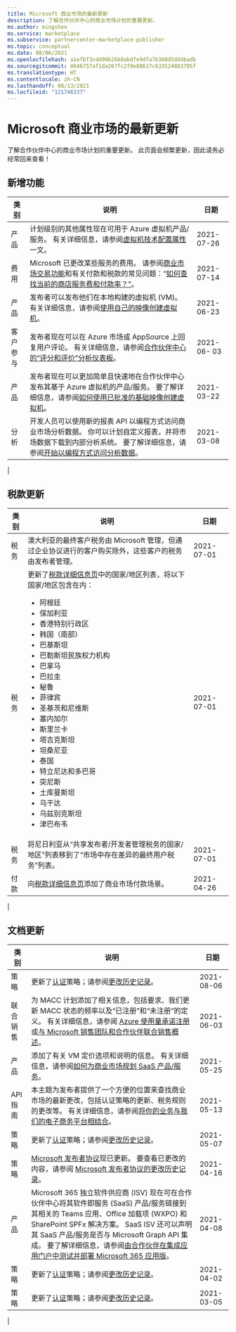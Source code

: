 ```yaml
---
title: Microsoft 商业市场的最新更新
description: 了解合作伙伴中心的商业市场计划的重要更新。
ms.author: mingshen
ms.service: marketplace
ms.subservice: partnercenter-marketplace-publisher
ms.topic: conceptual
ms.date: 08/06/2021
ms.openlocfilehash: a1efbf3cdd90b26b8abdfe9dfa7b380d5dd4badb
ms.sourcegitcommit: 0046757af1da267fc2f0e88617c633524883795f
ms.translationtype: HT
ms.contentlocale: zh-CN
ms.lasthandoff: 08/13/2021
ms.locfileid: "121746337"
---
```

# <a name="whats-new-in-the-microsoft-commercial-marketplace"></a>Microsoft 商业市场的最新更新

了解合作伙伴中心的商业市场计划的重要更新。 此页面会频繁更新，因此请务必经常回来查看！

## <a name="new-features"></a>新增功能

| 类别 | 说明 | 日期 |
| ------------ | ------------- | ------------- |
| 产品 | 计划级别的其他属性现在可用于 Azure 虚拟机产品/服务。 有关详细信息，请参阅[虚拟机技术配置属性](azure-vm-create-plans.md#properties)一文。 | 2021-07-26 |
| 费用 | Microsoft 已更改某些服务的费用。 请参阅[商业市场交易功能](marketplace-commercial-transaction-capabilities-and-considerations.md#examples-of-pricing-and-store-fees)和有关付款和税款的常见问题：“[如何查找当前的商店服务费和付款率？”](/partner-center/payout-faq)。 | 2021-07-14 |
| 产品 | 发布者可以发布他们在本地构建的虚拟机 (VM)。 有关详细信息，请参阅[使用自己的映像创建虚拟机](./azure-vm-create-using-own-image.md)。 | 2021-06-23 |
| 客户参与 | 发布者现在可以在 Azure 市场或 AppSource 上回复用户评论。 有关详细信息，请参阅[合作伙伴中心的“评分和评价”分析仪表板](./ratings-reviews.md)。 | 2021-06- 03 |
| 产品 | 发布者现在可以更加简单且快速地在合作伙伴中心发布其基于 Azure 虚拟机的产品/服务。 要了解详细信息，请参阅[如何使用已批准的基础映像创建虚拟机](azure-vm-create-using-approved-base.md)。 | 2021-03-22 |
| 分析 | 开发人员可以使用新的报表 API 以编程方式访问商业市场分析数据。 你可以计划自定义报表，并将市场数据下载到内部分析系统。 要了解详细信息，请参阅[开始以编程方式访问分析数据](analytics-get-started.md)。 | 2021-03-08 |
|

## <a name="tax-updates"></a>税款更新

| 类别 | 说明 | 日期 |
| ------------ | ------------- | ------------- |
| 税务 | 澳大利亚的最终客户税务由 Microsoft 管理，但通过企业协议进行的客户购买除外，这些客户的税务由发布者管理。 | 2021-07-01 |
| 税务 | 更新了[税款详细信息页](/partner-center/tax-details-marketplace)中的国家/地区列表，将以下国家/地区包含在内： <ul><li>阿根廷</li><li>保加利亚</li><li>香港特别行政区</li><li>韩国（南部）</li><li>巴基斯坦</li><li>巴勒斯坦民族权力机构</li><li>巴拿马</li><li>巴拉圭</li><li>秘鲁</li><li>菲律宾</li><li>圣基茨和尼维斯</li><li>塞内加尔</li><li>斯里兰卡</li><li>塔吉克斯坦</li><li>坦桑尼亚</li><li>泰国</li><li>特立尼达和多巴哥</li><li>突尼斯</li><li>土库曼斯坦</li><li>乌干达</li><li>乌兹别克斯坦</li><li>津巴布韦</li></ul> | 2021-07-01 |
| 税务 | 将尼日利亚从“共享发布者/开发者管理税务的国家/地区”列表移到了“市场中存在差异的最终用户税务”列表。  | 2021-07-01 |
| 付款 | 向[税款详细信息页](/partner-center/tax-details-marketplace)添加了商业市场付款场景。 | 2021-04-26 |
|

## <a name="documentation-updates"></a>文档更新

| 类别 | 说明 | 日期 |
| ------------ | ------------- | ------------- |
| 策略 | 更新了[认证](/legal/marketplace/certification-policies?context=/azure/marketplace/context/context)策略；请参阅[更改历史记录](/legal/marketplace/offer-policies-change-history)。 | 2021-08-06 |
| 联合销售 | 为 MACC 计划添加了相关信息，包括要求、我们更新 MACC 状态的频率以及“已注册”和“未注册”的定义。 有关详细信息，请参阅 [Azure 使用量承诺注册](./azure-consumption-commitment-enrollment.md)或[与 Microsoft 销售团队和合作伙伴联合销售概述](./co-sell-overview.md)。 | 2021-06-03 |
| 产品 | 添加了有关 VM 定价选项和说明的信息。 有关详细信息，请参阅[如何为商业市场规划 SaaS 产品/服务](./plan-saas-offer.md)。 | 2021-05-25|
| API 指南 | 本主题为发布者提供了一个方便的位置来查找商业市场的最新更改，包括认证策略的更新、税务规则的更改等。 有关详细信息，请参阅[将你的业务与我们的电子商务平台相结合](./marketplace-apis-guide.md)。 | 2021-05-13 |
| 策略 | 更新了[认证](/legal/marketplace/certification-policies?context=/azure/marketplace/context/context)策略；请参阅[更改历史记录](/legal/marketplace/offer-policies-change-history)。 | 2021-05-07 |
| 策略 | [Microsoft 发布者协议](/legal/marketplace/msft-publisher-agreement)现已更新。 要查看已更改的内容，请参阅 [Microsoft 发布者协议的更改历史记录](/legal/marketplace/mpa-change-history)。 | 2021-04-16 |
| 产品 | Microsoft 365 独立软件供应商 (ISV) 现在可在合作伙伴中心将其软件即服务 (SaaS) 产品/服务链接到其相关的 Teams 应用、Office 加载项 (WXPO) 和 SharePoint SPFx 解决方案。 SaaS ISV 还可以声明其 SaaS 产品/服务是否与 Microsoft Graph API 集成。 要了解详细信息，请参阅[由合作伙伴在集成应用门户中测试并部署 Microsoft 365 应用版](/microsoft-365/admin/manage/test-and-deploy-microsoft-365-apps)。 | 2021-04-08 |
| 策略 | 更新了[认证](/legal/marketplace/certification-policies?context=/azure/marketplace/context/context)策略；请参阅[更改历史记录](/legal/marketplace/offer-policies-change-history)。 | 2021-04-02 |
| 策略 | 更新了[认证](/legal/marketplace/certification-policies?context=/azure/marketplace/context/context)策略；请参阅[更改历史记录](/legal/marketplace/offer-policies-change-history)。 | 2021-03-05 |
|
